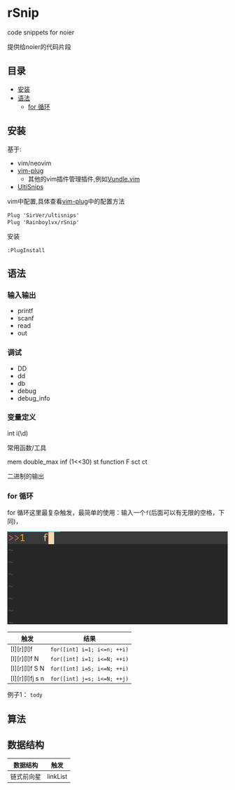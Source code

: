 # rSnip

code snippets for noier

提供给noier的代码片段

## 目录

 - [安装](#安装)
 - [语法](#语法)
   - [for 循环](#for-循环)

## 安装

基于:

- vim/neovim
- [vim-plug](https://github.com/junegunn/vim-plug)
  - 其他的vim插件管理插件,例如[Vundle.vim](https://github.com/VundleVim/Vundle.vim)
- [UltiSnips](https://github.com/SirVer/ultisnips)

vim中配置,具体查看[vim-plug](https://github.com/junegunn/vim-plug#example)中的配置方法

```
Plug 'SirVer/ultisnips'
Plug 'Rainboylvx/rSnip'
```

安装
```
:PlugInstall
```

## 语法


### 输入输出

 - printf
 - scanf
 - read
 - out

### 调试

 - DD
 - dd
 - db
 - debug
 - debug_info

### 变量定义

int
i(\d)

常用函数/工具

mem
double_max
inf (1<<30)
st
function F
sct
ct


二进制的输出

### for 循环

for 循环这里最复杂触发，最简单的使用：输入一个`f`(后面可以有无限的空格，下同)，

![](./images/for-f.gif)

| 触发            | 结果                        |
|-----------------|-----------------------------|
| [I][r][l]f      | `for([int] i=1; i<=n; ++i)` |
| [I][r][l]f N    | `for([int] i=1; i<=N; ++i)` |
| [I][r][l]f S N  | `for([int] i=S; i<=N; ++i)` |
| [I][r][l]fj s n | `for([int] j=s; i<=N; ++j)` |

例子1： `tody`

## 算法

## 数据结构

| 数据结构   | 触发     |
|------------|----------|
| 链式前向星 | linkList |

